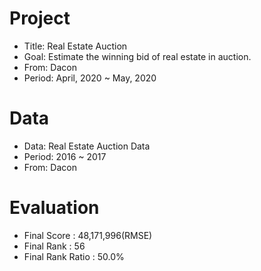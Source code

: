 # Project
- Title: Real Estate Auction
- Goal: Estimate the winning bid of real estate in auction.
- From: Dacon
- Period: April, 2020 ~ May, 2020

# Data
- Data: Real Estate Auction Data
- Period: 2016 ~ 2017
- From: Dacon

# Evaluation
- Final Score : 48,171,996(RMSE)
- Final Rank : 56
- Final Rank Ratio : 50.0%

